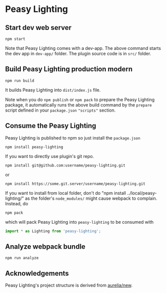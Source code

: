 # Peasy Lighting

## Start dev web server

    npm start

Note that Peasy Lighting comes with a dev-app. The above command starts the dev app in `dev-app/` folder. The plugin source code is in `src/` folder.

## Build Peasy Lighting production modern

    npm run build

It builds Peasy Lighting into `dist/index.js` file.

Note when you do `npm publish` or `npm pack` to prepare the Peasy Lighting package, it automatically runs the above build command by the `prepare` script defined in your `package.json` `"scripts"` section.

## Consume the Peasy Lighting

Peasy Lighting is published to npm so just install the `package.json`

    npm install peasy-lighting

If you want to directly use plugin's git repo.

    npm install git@github.com:username/peasy-lighting.git

or

    npm install https://some.git.server/username/peasy-lighting.git

If you want to install from local folder, don't do "npm install ../local/peasy-lighting/" as the folder's `node_modules/` might cause webpack to complain. Instead, do

    npm pack

which will pack Peasy Lighting into `peasy-lighting` to be consumed with

```ts
import * as Lighting from 'peasy-lighting';
```

## Analyze webpack bundle

    npm run analyze

## Acknowledgements

Peasy Lighting's project structure is derived from [aurelia/new](https://github.com/aurelia/new).
